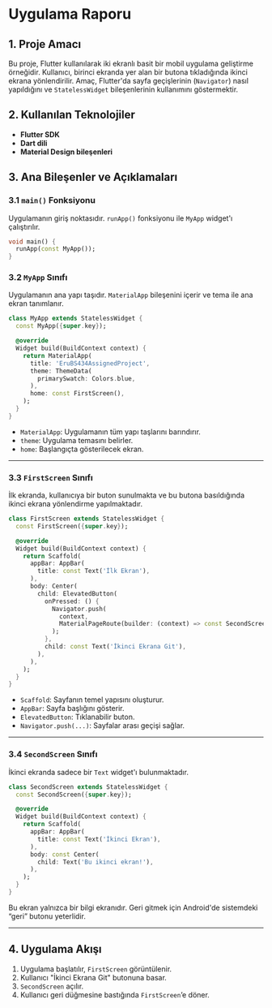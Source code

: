 # **Uygulama Raporu**  
## **1. Proje Amacı**

Bu proje, Flutter kullanılarak iki ekranlı basit bir mobil uygulama geliştirme örneğidir. Kullanıcı, birinci ekranda yer alan bir butona tıkladığında ikinci ekrana yönlendirilir. Amaç, Flutter'da sayfa geçişlerinin (`Navigator`) nasıl yapıldığını ve `StatelessWidget` bileşenlerinin kullanımını göstermektir.

## **2. Kullanılan Teknolojiler**

- **Flutter SDK**
- **Dart dili**
- **Material Design bileşenleri**

## **3. Ana Bileşenler ve Açıklamaları**

### 3.1 `main()` Fonksiyonu

Uygulamanın giriş noktasıdır. `runApp()` fonksiyonu ile `MyApp` widget'ı çalıştırılır.

```dart
void main() {
  runApp(const MyApp());
}
```

### 3.2 `MyApp` Sınıfı

Uygulamanın ana yapı taşıdır. `MaterialApp` bileşenini içerir ve tema ile ana ekran tanımlanır.

```dart
class MyApp extends StatelessWidget {
  const MyApp({super.key});

  @override
  Widget build(BuildContext context) {
    return MaterialApp(
      title: 'EruBS434AssignedProject',
      theme: ThemeData(
        primarySwatch: Colors.blue,
      ),
      home: const FirstScreen(),
    );
  }
}
```

- `MaterialApp`: Uygulamanın tüm yapı taşlarını barındırır.
- `theme`: Uygulama temasını belirler.
- `home`: Başlangıçta gösterilecek ekran.

---

### 3.3 `FirstScreen` Sınıfı

İlk ekranda, kullanıcıya bir buton sunulmakta ve bu butona basıldığında ikinci ekrana yönlendirme yapılmaktadır.

```dart
class FirstScreen extends StatelessWidget {
  const FirstScreen({super.key});

  @override
  Widget build(BuildContext context) {
    return Scaffold(
      appBar: AppBar(
        title: const Text('İlk Ekran'),
      ),
      body: Center(
        child: ElevatedButton(
          onPressed: () {
            Navigator.push(
              context,
              MaterialPageRoute(builder: (context) => const SecondScreen()),
            );
          },
          child: const Text('İkinci Ekrana Git'),
        ),
      ),
    );
  }
}
```

- `Scaffold`: Sayfanın temel yapısını oluşturur.
- `AppBar`: Sayfa başlığını gösterir.
- `ElevatedButton`: Tıklanabilir buton.
- `Navigator.push(...)`: Sayfalar arası geçişi sağlar.

---

### 3.4 `SecondScreen` Sınıfı

İkinci ekranda sadece bir `Text` widget'ı bulunmaktadır.

```dart
class SecondScreen extends StatelessWidget {
  const SecondScreen({super.key});

  @override
  Widget build(BuildContext context) {
    return Scaffold(
      appBar: AppBar(
        title: const Text('İkinci Ekran'),
      ),
      body: const Center(
        child: Text('Bu ikinci ekran!'),
      ),
    );
  }
}
```

Bu ekran yalnızca bir bilgi ekranıdır. Geri gitmek için Android'de sistemdeki “geri” butonu yeterlidir.

---

## **4. Uygulama Akışı**

1. Uygulama başlatılır, `FirstScreen` görüntülenir.
2. Kullanıcı "İkinci Ekrana Git" butonuna basar.
3. `SecondScreen` açılır.
4. Kullanıcı geri düğmesine bastığında `FirstScreen`’e döner.
